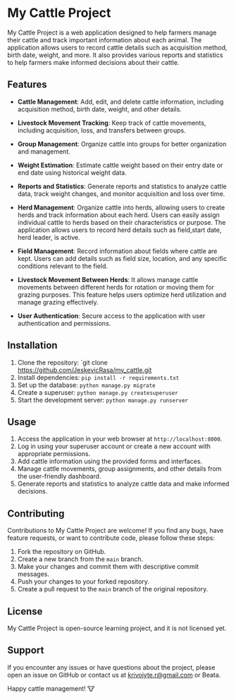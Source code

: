 # My Cattle Project

My Cattle Project is a web application designed to help farmers manage their cattle and track important information about each animal. The application allows users to record cattle details such as acquisition method, birth date, weight, and more. It also provides various reports and statistics to help farmers make informed decisions about their cattle.

## Features

- **Cattle Management**: Add, edit, and delete cattle information, including acquisition method, birth date, weight, and other details.

- **Livestock Movement Tracking**: Keep track of cattle movements, including acquisition, loss, and transfers between groups.

- **Group Management**: Organize cattle into groups for better organization and management.

- **Weight Estimation**: Estimate cattle weight based on their entry date or end date using historical weight data.

- **Reports and Statistics**: Generate reports and statistics to analyze cattle data, track weight changes, and monitor acquisition and loss over time.

- **Herd Management**: Organize cattle into herds, allowing users to create herds and track information about each herd. Users can easily assign individual cattle to herds based on their characteristics or purpose. The application allows users to record herd details such as field,start date, herd leader, is active.

- **Field Management**: Record information about fields where cattle are kept. Users can add details such as field size, location, and any specific conditions relevant to the field.

- **Livestock Movement Between Herds**: It allows  manage cattle movements between different herds for rotation or moving them for grazing purposes. This feature helps users optimize herd utilization and manage grazing effectively.

- **User Authentication**: Secure access to the application with user authentication and permissions.

## Installation

1. Clone the repository: `git clone https://github.com/JeskevicRasa/my_cattle.git
2. Install dependencies: `pip install -r requirements.txt`
3. Set up the database: `python manage.py migrate`
4. Create a superuser: `python manage.py createsuperuser`
5. Start the development server: `python manage.py runserver`

## Usage

1. Access the application in your web browser at `http://localhost:8000`.
2. Log in using your superuser account or create a new account with appropriate permissions.
3. Add cattle information using the provided forms and interfaces.
4. Manage cattle movements, group assignments, and other details from the user-friendly dashboard.
5. Generate reports and statistics to analyze cattle data and make informed decisions.

## Contributing

Contributions to My Cattle Project are welcome! If you find any bugs, have feature requests, or want to contribute code, please follow these steps:

1. Fork the repository on GitHub.
2. Create a new branch from the `main` branch.
3. Make your changes and commit them with descriptive commit messages.
4. Push your changes to your forked repository.
5. Create a pull request to the `main` branch of the original repository.

## License

My Cattle Project is open-source learning project, and it is not licensed yet.

## Support

If you encounter any issues or have questions about the project, please open an issue on GitHub
or contact us at krivojyte.r@gmail.com or Beata.

Happy cattle management! 🐮
